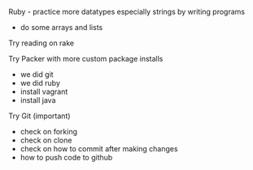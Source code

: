 Ruby - practice more datatypes especially strings by writing programs
  - do some arrays and lists

Try reading on rake

Try Packer with more custom package installs
  - we did git
  - we did ruby
  - install vagrant
  - install java

Try Git (important)
  - check on forking
  - check on clone
  - check on how to commit after making changes
  - how to push code to github
